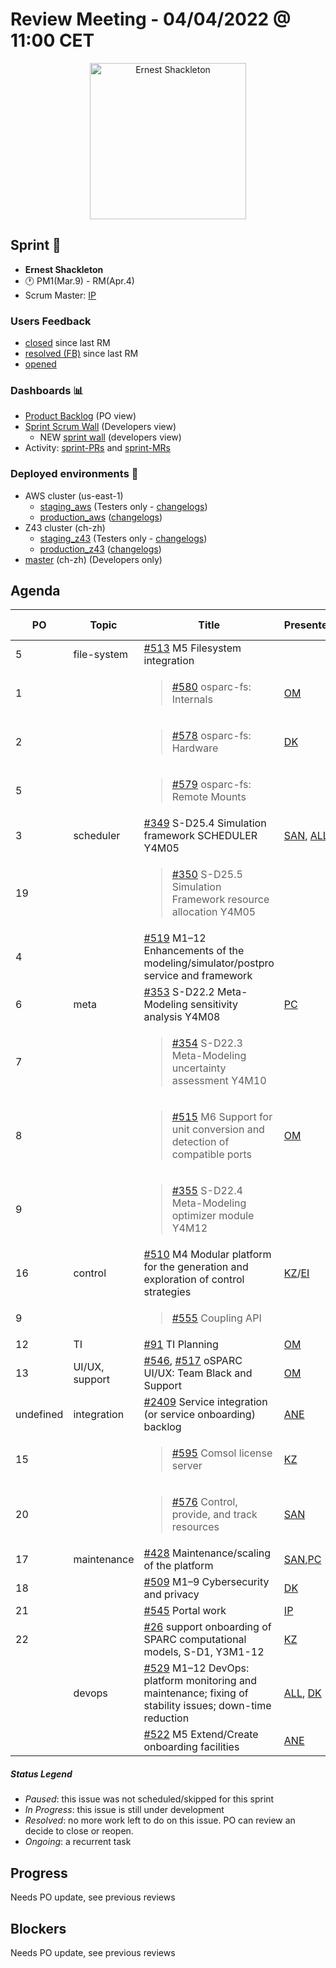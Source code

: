 # Review Meeting - 04/04/2022 @ 11:00 CET

<p align="center">
<img width="250" alt="Ernest Shackleton" src="https://i.inews.co.uk/content/uploads/2022/03/SEI_92405157-1-760x1056.jpg">
</p>

## Sprint 🏃

- **Ernest Shackleton**
- 🕐 PM1(Mar.9) - RM(Apr.4)
- Scrum Master: [IP]

### Users Feedback

- [closed](https://github.com/ITISFoundation/osparc-issues/issues?q=is%3Aissue+sort%3Areactions+state%3Aclosed+updated%3A%3E%3D2022-03-09) since last RM
- [resolved (FB)](https://z43.manuscript.com/f/filters/?ixProject=45&ixStatus=0&maxrecords=50&resolvedInLast=3&sColumns=Category-Favorite-Case-TitleComment-Area-Priority-Status-DateResolved-DateOpened-OpenedBy&sSorts=LastUpdated.descending-Priority&sView=grid-flat) since last RM
- [opened](https://github.com/ITISFoundation/osparc-issues/issues?q=is%3Aissue+is%3Aopen+sort%3Areactions)

### Dashboards 📊

- [Product Backlog](https://github.com/orgs/ITISFoundation/projects/3) (PO view)
- [Sprint Scrum Wall](https://app.zenhub.com/workspaces/osparc---scrum-wall-5c9260f3d76ef51f6b0fe78d/board?repos=118596920,174557929,151701223,135289610,118910047,181836792,167586968) (Developers view)
  - NEW [sprint wall](https://github.com/orgs/ITISFoundation/projects/9) (developers view)
- Activity: [sprint-PRs] and [sprint-MRs]

### Deployed environments 🚀

- AWS cluster (us-east-1)
  - [staging_aws](https://staging.osparc.io) (Testers only - [changelogs])
  - [production_aws](https://osparc.io) ([changelogs])
- Z43 cluster (ch-zh)
  - [staging_z43](http://osparc-staging.speag.com) (Testers only - [changelogs])
  - [production_z43](http://osparc.speag.com) ([changelogs])
- [master](https://osparc-master.speag.com) (ch-zh) (Developers only)

## Agenda

| PO        | Topic       | Title                                                                                                      | Presenter  | Status    | Duration | Start-Time |
|-----------|-------------|------------------------------------------------------------------------------------------------------------|------------|-----------|----------|------------|
| 5   | file-system | [#513] M5 Filesystem integration                                                               |            |           |          |      |
| 1   |             | <blockquote>[#580] osparc-fs: Internals</blockquote>                                           | [OM]      | Ongoing   |          |      |
| 2   |             | <blockquote> [#578] osparc-fs: Hardware</blockquote>                                           | [DK]       | Ongoing   |          |      |
| 5   |             | <blockquote> [#579] osparc-fs: Remote Mounts</blockquote>                                      |            |           |          |      |
| 3   | scheduler   | [#349] S-D25.4 Simulation framework SCHEDULER Y4M05                                            |[SAN], [ALL]| Ongoing   |          |      |
| 19  |             | <blockquote>[#350] S-D25.5 Simulation Framework resource allocation Y4M05 </blockquote>        |            | Ongoing   |          |      |
| 4   |             | [#519] M1–12 Enhancements of the modeling/simulator/postpro service and framework              |            | Ongoing   |          |      |
| 6   | meta        | [#353] S-D22.2 Meta-Modeling sensitivity analysis Y4M08                                        | [PC]       | Done      | 10m      |      |
| 7   |             | <blockquote>[#354] S-D22.3 Meta-Modeling uncertainty assessment Y4M10</blockquote>             |            | Done      |          |      |
| 8   |             | <blockquote>[#515] M6 Support for unit conversion and detection of compatible ports            | [OM]       | Ongoing   |          |      |
| 9   |             | <blockquote>[#355] S-D22.4 Meta-Modeling optimizer module Y4M12                                |            | Ongoing   |          |      |
| 16  | control     | [#510] M4 Modular platform for the generation and exploration of control strategies            | [KZ]/[EI]  | Ongoing   |   10min   |      |
| 9   |             | <blockquote>[#555] Coupling API</blockquote>                                                   |            | Ongoing   |          |      |
| 12  | TI          | [#91] TI Planning                                                                              | [OM]       | Ongoing   |          |      |
| 13  | UI/UX, support | [#546], [#517] oSPARC UI/UX: Team Black and Support                                         | [OM]       | Ongoing   |          |      |
| undefined | integration | [#2409] Service integration (or service onboarding) backlog                              | [ANE]      | Ongoing   |  1m      |      |
| 15        |             | <blockquote>[#595] Comsol license server</blockquote>                                                      | [KZ]       | Ongoing   |          |            |
| 20        |             | <blockquote>[#576] Control, provide, and track resources</blockquote>                                      | [SAN]      | Ongoing   |          |            |
| 17        | maintenance | [#428] Maintenance/scaling of the platform                                                                 | [SAN],[PC] | Ongoing   |    10min      |            |
| 18        |             | [#509] M1–9 Cybersecurity and privacy                                                                      | [DK]       | Ongoing   |          |            |
| 21        |             | [#545] Portal work                                                                                         | [IP]       | Ongoing   |          |            |
| 22        |             | [#26] support onboarding of SPARC computational models, S-D1, Y3M1-12                                      | [KZ]       | Ongoing   |          |            |
|           | devops      | [#529] M1–12 DevOps: platform monitoring and maintenance; fixing of stability issues; down-time reduction  | [ALL], [DK]| Ongoing   |          |            |
|           |             | [#522] M5 Extend/Create onboarding facilities                                                              | [ANE]      | Paused   |          |            |

##### Status Legend

- _Paused_: this issue was not scheduled/skipped for this sprint
- _In Progress_: this issue is still under development
- _Resolved_: no more work left to do on this issue. PO can review an decide to close or reopen.
- _Ongoing_: a recurrent task

[online]: http://status.osparc.io/
[operational]: https://git.speag.com/oSparc/e2e-testing/-/pipelines
[performant]: https://git.speag.com/oSparc/e2e-portal-testing/-/pipelines

## Progress

Needs PO update, see previous reviews

## Blockers

Needs PO update, see previous reviews

<!--References PLEASE KEEP ALPHABETICAL ORDER!!! -->

[all]: https://github.com/Surfict
[ane]: https://github.com/GitHK
[bl]: https://github.com/dyollb
[dk]: https://github.com/mrnicegyu11
[cr]: https://github.com/colinRawlings
[ip]: https://github.com/ignapas
[kz]: https://github.com/KZzizzle
[mag]: https://github.com/mguidon
[om]: https://github.com/odeimaiz
[pc]: https://github.com/pcrespov
[san]: https://github.com/sanderegg
[syr]: https://zmt.swiss/about/about-zmt/all-staff/reboux-sylvain/
[tn]: https://itis.swiss/who-we-are/staff-members/all-staff/newton-taylor/
[ei]: https://github.com/elisabettai
[j-d4]: https://github.com/ITISFoundation/osparc-issues/issues/62
[j-d7.a]: https://github.com/ITISFoundation/osparc-issues/issues/21
[j-d35]: https://github.com/ITISFoundation/osparc-issues/issues/31
[j-d33]: https://github.com/ITISFoundation/osparc-issues/issues/33
[j-d20]: https://github.com/ITISFoundation/osparc-issues/issues/48
[j-d21]: https://github.com/ITISFoundation/osparc-simcore/issues/1065
[j-d28.a]: https://github.com/ITISFoundation/osparc-simcore/issues/1066
[j-d29]: https://github.com/ITISFoundation/osparc-issues/issues/37
[s-d2]: https://github.com/ITISFoundation/osparc-simcore/issues/1069
[s-d18]: https://github.com/ITISFoundation/osparc-issues/issues/9
[s-d7]: https://github.com/ITISFoundation/osparc-issues/issues/21
[s-d10]: https://github.com/ITISFoundation/osparc-issues/issues/18
[s-d22]: https://github.com/ITISFoundation/osparc-issues/issues/5
[s-d12]: https://github.com/ITISFoundation/osparc-issues/issues/16
[s-d15]: https://github.com/ITISFoundation/osparc-issues/issues/12
[s-d12]: https://github.com/ITISFoundation/osparc-issues/issues/16
[s-d6]: https://github.com/ITISFoundation/osparc-issues/issues/22
[s-d5]: https://github.com/ITISFoundation/osparc-issues/issues/23
[s-d21]: https://github.com/ITISFoundation/osparc-issues/issues/6
[s-d4]: https://github.com/ITISFoundation/osparc-issues/issues/24
[s-d1]: https://github.com/ITISFoundation/osparc-issues/issues/26
[s-d26]: https://github.com/ITISFoundation/osparc-issues/issues/332
[s-d27.2]: https://github.com/ITISFoundation/osparc-issues/issues/357
[n-d1]: https://github.com/ITISFoundation/osparc-issues/issues/68
[n-d2]: https://github.com/ITISFoundation/osparc-issues/issues/91
[tb-backlog]: https://github.com/ITISFoundation/osparc-issues/projects/4
[z43-backlog]: https://z43.fogbugz.com/f/filters/1112/osparc-cases
[sprint-prs]: https://github.com/pulls?page=1&q=is%3Apr+archived%3Afalse+user%3AITISFoundation+closed%3A%3E2021-11-15
[sprint-mrs]: https://git.speag.com/groups/oSparc/-/merge_requests?scope=all&utf8=%E2%9C%93&state=all
[changelogs]: https://github.com/ITISFoundation/osparc-simcore/releases

[#26]: https://github.com/ITISFoundation/osparc-issues/issues/26
[#91]: https://github.com/ITISFoundation/osparc-issues/issues/91
[#349]: https://github.com/ITISFoundation/osparc-issues/issues/349
[#350]: https://github.com/ITISFoundation/osparc-issues/issues/350
[#355]: https://github.com/ITISFoundation/osparc-issues/issues/355
[#353]: https://github.com/ITISFoundation/osparc-issues/issues/353
[#354]: https://github.com/ITISFoundation/osparc-issues/issues/354
[#428]: https://github.com/ITISFoundation/osparc-issues/issues/428
[#509]: https://github.com/ITISFoundation/osparc-issues/issues/509
[#510]: https://github.com/ITISFoundation/osparc-issues/issues/510
[#513]: https://github.com/ITISFoundation/osparc-issues/issues/513
[#515]: https://github.com/ITISFoundation/osparc-issues/issues/515
[#517]: https://github.com/ITISFoundation/osparc-issues/issues/517
[#519]: https://github.com/ITISFoundation/osparc-issues/issues/519
[#522]: https://github.com/ITISFoundation/osparc-issues/issues/522
[#529]: https://github.com/ITISFoundation/osparc-issues/issues/529
[#545]: https://github.com/ITISFoundation/osparc-issues/issues/545
[#546]: https://github.com/ITISFoundation/osparc-issues/issues/546
[#555]: https://github.com/ITISFoundation/osparc-issues/issues/555
[#557]: https://github.com/ITISFoundation/osparc-issues/issues/557
[#576]: https://github.com/ITISFoundation/osparc-issues/issues/576
[#577]: https://github.com/ITISFoundation/osparc-issues/issues/577
[#578]: https://github.com/ITISFoundation/osparc-issues/issues/578
[#579]: https://github.com/ITISFoundation/osparc-issues/issues/579
[#580]: https://github.com/ITISFoundation/osparc-issues/issues/580
[#595]: https://github.com/ITISFoundation/osparc-issues/issues/595

[#2409]: https://github.com/ITISFoundation/osparc-simcore/issues/2409

